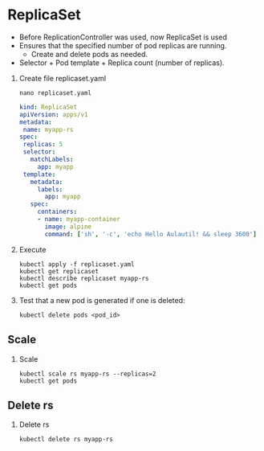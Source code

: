 # ReplicaSet

- Before ReplicationController was used, now ReplicaSet is used
- Ensures that the specified number of pod replicas are running.
  - Create and delete pods as needed.
- Selector + Pod template + Replica count (number of replicas).

1. Create file replicaset.yaml

    ```console
    nano replicaset.yaml
    ```

    ```yaml
    kind: ReplicaSet
    apiVersion: apps/v1
    metadata:
     name: myapp-rs
    spec:
     replicas: 5
     selector:
       matchLabels:
         app: myapp
     template:
       metadata:
         labels:
           app: myapp
       spec:
         containers:
         - name: myapp-container
           image: alpine
           command: ['sh', '-c', 'echo Hello Aulautil! && sleep 3600']
    ```

2. Execute

    ```console
    kubectl apply -f replicaset.yaml
    kubectl get replicaset
    kubectl describe replicaset myapp-rs
    kubectl get pods
    ```

3. Test that a new pod is generated if one is deleted:

    ```console
    kubectl delete pods <pod_id>
    ```

## Scale

1. Scale

    ```console
    kubectl scale rs myapp-rs --replicas=2
    kubectl get pods
    ```

## Delete rs

1. Delete rs

    ```console
    kubectl delete rs myapp-rs
    ```
